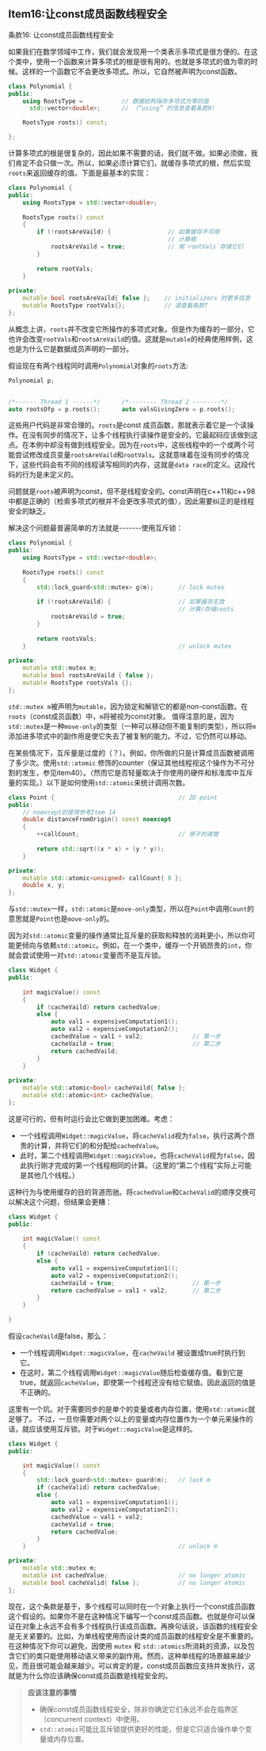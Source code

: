 ## Item16:让const成员函数线程安全
条款16: 让const成员函数线程安全

如果我们在数学领域中工作，我们就会发现用一个类表示多项式是很方便的。在这个类中，使用一个函数来计算多项式的根是很有用的。也就是多项式的值为零的时候。这样的一个函数它不会更改多项式。所以，它自然被声明为const函数。

```c++
class Polynomial {
public:
    using RootsType =           // 数据结构保存多项式为零的值
      std::vector<double>;      // （“using” 的信息查看条款9）

    RootsType roots() const;

};
```

计算多项式的根是很复杂的，因此如果不需要的话，我们就不做。如果必须做，我们肯定不会只做一次。所以，如果必须计算它们，就缓存多项式的根，然后实现`roots`来返回缓存的值。下面是最基本的实现：

```c++
class Polynomial {
public:
    using RootsType = std::vector<double>;
    
    RootsType roots() const
    {
        if (!rootsAreVaild) {                // 如果缓存不可用
                                             // 计算根
            rootsAreVaild = true;            // 用`rootVals`存储它们
        }
        
        return rootVals;
    }
    
private:
    mutable bool rootsAreVaild{ false };    // initializers 的更多信息
    mutable RootsType rootVals{};           // 请查看条款7
};
```

从概念上讲，`roots`并不改变它所操作的多项式对象。但是作为缓存的一部分，它也许会改变`rootVals`和`rootsAreVaild`的值。这就是`mutable`的经典使用样例，这也是为什么它是数据成员声明的一部分。

假设现在有两个线程同时调用`Polynomial`对象的`roots`方法:

```c++
Polynomial p;


/*------ Thread 1 ------*/      /*-------- Thread 2 --------*/
auto rootsOfp = p.roots();      auto valsGivingZero = p.roots();
```

这些用户代码是非常合理的。`roots`是const 成员函数，那就表示着它是一个读操作。在没有同步的情况下，让多个线程执行读操作是安全的。它最起码应该做到这点。在本例中却没有做到线程安全。因为在`roots`中，这些线程中的一个或两个可能尝试修改成员变量`rootsAreVaild`和`rootVals`。这就意味着在没有同步的情况下，这些代码会有不同的线程读写相同的内存，这就是`data race`的定义。这段代码的行为是未定义的。

问题就是`roots`被声明为const，但不是线程安全的。const声明在c++11和c++98 中都是正确的（检索多项式的根并不会更改多项式的值），因此需要纠正的是线程安全的缺乏。

解决这个问题最普遍简单的方法就是-------使用互斥锁：
```c++
class Polynomial {
public:
    using RootsType = std::vector<double>;
    
    RootsType roots() const
    {
        std::lock_guard<std::mutex> g(m);		// lock mutex
        
        if (!rootsAreVaild) {					// 如果缓存无效
                                                // 计算/存储roots
            rootsAreVaild = true;
        }
        
        return rootsVals;
    }											// unlock mutex
    
private:
    mutable std::mutex m;
    mutable bool rootsAreVaild { false };
    mutable RootsType rootsVals {};
};
```

`std::mutex m`被声明为`mutable`，因为锁定和解锁它的都是non-const函数。在`roots`（const成员函数）中，`m`将被视为const对象。
值得注意的是，因为`std::mutex`是一种`move-only`的类型（一种可以移动但不能复制的类型），所以将`m`添加进多项式中的副作用是使它失去了被复制的能力。不过，它仍然可以移动。

在某些情况下，互斥量是过度的（？）。例如，你所做的只是计算成员函数被调用了多少次。使用`std::atomic` 修饰的counter（保证其他线程视这个操作为不可分割的发生，参见item40）。（然而它是否轻量取决于你使用的硬件和标准库中互斥量的实现。）以下是如何使用`std::atomic`来统计调用次数。

```c++
class Point {									// 2D point
public:
    // noexcept的使用参考Item 14
    double distanceFromOrigin() const noexcept
    {
        ++callCount;                            // 原子的递增
        
        return std::sqrt((x * x) + (y * y));
    }

private:
    mutable std::atomic<unsigned> callCount{ 0 };
    double x, y;
};
```

与`std::mutex`一样，`std::atomic`是`move-only`类型，所以在`Point`中调用`Count`的意思就是`Point`也是`move-only`的。

因为对`std::atomic`变量的操作通常比互斥量的获取和释放的消耗更小，所以你可能更倾向与依赖`std::atomic`。例如，在一个类中，缓存一个开销昂贵的`int`，你就会尝试使用一对`std::atomic`变量而不是互斥锁。

```c++
class Widget {
public:
    
    int magicValue() const
    {
        if (cacheVaild) return cachedValue;
        else {
            auto val1 = expensiveComputation1();
            auto val2 = expensiveComputation2();
            cachedValue = val1 + val2;				// 第一步
            cacheVaild = true;						// 第二步
            return cachedVaild;
        }
    }
    
private:
    mutable std::atomic<bool> cacheVaild{ false };
    mutable std::atomic<int> cachedValue;
};
```

这是可行的，但有时运行会比它做到更加困难。考虑：

+ 一个线程调用`Widget::magicValue`，将`cacheValid`视为`false`，执行这两个昂贵的计算，并将它们的和分配给`cachedValue`。
+ 此时，第二个线程调用`Widget::magicValue`，也将`cacheValid`视为`false`，因此执行刚才完成的第一个线程相同的计算。（这里的“第二个线程”实际上可能是其他几个线程。）

这种行为与使用缓存的目的背道而驰。将`cachedValue`和`CacheValid`的顺序交换可以解决这个问题，但结果会更糟：

```c++
class Widget {
public:
    
    int magicValue() const
    {
        if (cacheVaild) return cachedValue;
        else {
            auto val1 = expensiveComputation1();
            auto val2 = expensiveComputation2();
            cacheVaild = true;						// 第一步
            return cachedValue = val1 + val2;		// 第二步
        }
    }
    
}
```

假设`cacheVaild`是false，那么：

+ 一个线程调用`Widget::magicValue`，在`cacheVaild` 被设置成true时执行到它。
+ 在这时，第二个线程调用`Widget::magicValue`随后检查缓存值。看到它是true，就返回`cacheValue`，即使第一个线程还没有给它赋值。因此返回的值是不正确的。

这里有一个坑。对于需要同步的是单个的变量或者内存位置，使用`std::atomic`就足够了。
不过，一旦你需要对两个以上的变量或内存位置作为一个单元来操作的话，就应该使用互斥锁。对于`Widget::magicValue`是这样的。

```c++
class Widget {
public:

    int magicValue() const
    {
        std::lock_guard<std::mutex> guard(m);   // lock m
        if (cacheValid) return cachedValue;
        else {
            auto val1 = expensiveComputation1();
            auto val2 = expensiveComputation2();
            cachedValue = val1 + val2;
            cacheValid = true;
            return cachedValue;
        }
    }                                           // unlock m

private:
    mutable std::mutex m;
    mutable int cachedValue;                    // no longer atomic
    mutable bool cacheValid{ false };           // no longer atomic
};

```

现在，这个条款是基于，多个线程可以同时在一个对象上执行一个const成员函数这个假设的。如果你不是在这种情况下编写一个const成员函数。也就是你可以保证在对象上永远不会有多个线程执行该成员函数。再换句话说，该函数的线程安全是无关紧要的。比如，为单线程使用而设计类的成员函数的线程安全是不重要的。在这种情况下你可以避免，因使用 `mutex` 和 `std::atomics`所消耗的资源，以及包含它们的类只能使用移动语义带来的副作用。然而，这种单线程的场景越来越少见，而且很可能会越来越少。可以肯定的是，const成员函数应支持并发执行，这就是为什么你应该确保const成员函数是线程安全的。

> **应该注意的事情**
>
> + 确保const成员函数线程安全，除非你确定它们永远不会在临界区（concurrent context）中使用。
> + `std::atomic`可能比互斥锁提供更好的性能，但是它只适合操作单个变量或内存位置。





